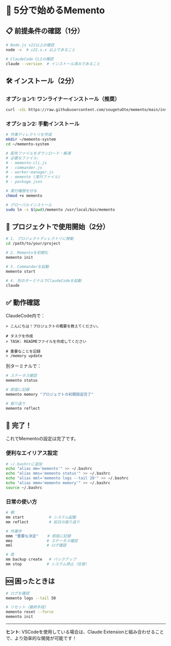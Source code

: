 # 🚀 5分で始めるMemento

## 📋 前提条件の確認（1分）

```bash
# Node.js v22以上の確認
node -v  # v22.x.x 以上であること

# ClaudeCode CLIの確認
claude --version  # インストール済みであること
```

## 🛠️ インストール（2分）

### オプション1: ワンライナーインストール（推奨）
```bash
curl -sSL https://raw.githubusercontent.com/sougetuOte/memento/main/install.sh | bash
```

### オプション2: 手動インストール
```bash
# 作業ディレクトリを作成
mkdir ~/memento-system
cd ~/memento-system

# 配布ファイルをダウンロード・解凍
# 必要なファイル:
# - memento-cli.js
# - commander.js
# - worker-manager.js
# - memento (実行ファイル)
# - package.json

# 実行権限を付与
chmod +x memento

# グローバルインストール
sudo ln -s $(pwd)/memento /usr/local/bin/memento
```

## 🎯 プロジェクトで使用開始（2分）

```bash
# 1. プロジェクトディレクトリに移動
cd /path/to/your/project

# 2. Mementoを初期化
memento init

# 3. Commanderを起動
memento start

# 4. 別のターミナルでClaudeCodeを起動
claude
```

## ✅ 動作確認

ClaudeCode内で：
```
> こんにちは！プロジェクトの概要を教えてください。

# タスクを作成
> TASK: READMEファイルを作成してください

# 重要なことを記録
> /memory update
```

別ターミナルで：
```bash
# ステータス確認
memento status

# 即座に記録
memento memory "プロジェクトの初期設定完了"

# 振り返り
memento reflect
```

## 🎉 完了！

これでMementoの設定は完了です。

### 便利なエイリアス設定
```bash
# ~/.bashrcに追加
echo "alias mm='memento'" >> ~/.bashrc
echo "alias mms='memento status'" >> ~/.bashrc
echo "alias mml='memento logs --tail 20'" >> ~/.bashrc
echo "alias mmm='memento memory'" >> ~/.bashrc
source ~/.bashrc
```

### 日常の使い方
```bash
# 朝
mm start           # システム起動
mm reflect         # 前日の振り返り

# 作業中
mmm "重要な決定"    # 即座に記録
mms               # ステータス確認
mml               # ログ確認

# 夜
mm backup create   # バックアップ
mm stop           # システム停止（任意）
```

## 🆘 困ったときは

```bash
# ログを確認
memento logs --tail 50

# リセット（最終手段）
memento reset --force
memento init
```

---

**ヒント**: VSCodeを使用している場合は、Claude Extensionと組み合わせることで、より効率的な開発が可能です！